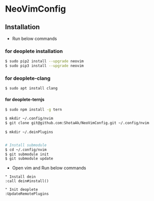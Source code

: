 # NeoVimConfig

## Installation
- Run below commands

### for deoplete installation
``` zsh
$ sudo pip2 install --upgrade neovim
$ sudo pip3 install --upgrade neovim
```

### for deoplete-clang
```zsh
$ sudo apt install clang
```

#### for deoplete-ternjs
```zsh
$ sudo npm install -g tern
```

```zsh
$ mkdir ~/.config/nvim
$ git clone git@github.com:ShotaAk/NeoVimConfig.git ~/.config/nvim
    
$ mkdir ~/.deinPlugins


# Install submodule
$ cd ~/.config/nvim
$ git submodule init
$ git submodule update
```

- Open vim and Run below commands
```vim
" Install dein
:call dein#install()

" Init deoplete
:UpdateRemotePlugins
```
